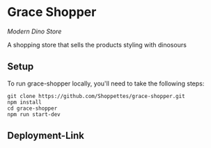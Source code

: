 # Grace Shopper

*Modern Dino Store*

A shopping store that sells the products styling with dinosours

## Setup

To run grace-shopper locally, you'll need to take the following steps:
```
git clone https://github.com/Shoppettes/grace-shopper.git
npm install
cd grace-shopper
npm run start-dev
```

## Deployment-Link




